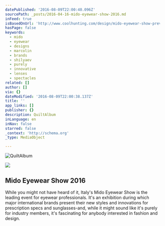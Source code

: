 ```yaml
---
datePublished: '2016-08-09T22:00:40.096Z'
sourcePath: _posts/2016-04-16-mido-eyewear-show-2016.md
inFeed: true
isBasedOnUrl: 'http://www.coolhunting.com/design/mido-eyewear-show-preview-milan'
hasPage: false
keywords:
  - mido
  - eyewear
  - designs
  - marcolin
  - brands
  - shilyaev
  - purely
  - innovative
  - lenses
  - spectacles
related: []
author: []
via: {}
dateModified: '2016-08-09T22:00:38.137Z'
title: ''
app_links: []
publisher: {}
description: QuiltAlbum
inLanguage: en
inNav: false
starred: false
_context: 'http://schema.org'
_type: MediaObject

---
```

![QuiltAlbum](https://the-grid-user-content.s3-us-west-2.amazonaws.com/678cd6e0-9d25-4766-b349-330f2c8f1a0c.jpg)

<article style=""><img src="https://s3-us-west-2.amazonaws.com/the-grid-img/p/e0e4e7f9c24bc25e24721945becf5f7aec28e9a0.jpg" /><h1>Mido Eyewear Show 2016</h1><p>While you might not have heard of it, Italy's Mido Eyewear Show is the leading event for eyewear professionals. It's an exhibition during which major international brands present their new styles and innovations for prescription specs and sunglasses-and, while it might sound like it's purely for industry members, it's fascinating for anybody interested in fashion and design.</p></article>
